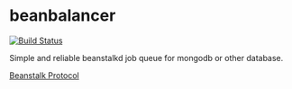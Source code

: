 # beanbalancer

[![Build Status](https://travis-ci.org/djtu-association/beanbalancer.svg)](https://travis-ci.org/djtu-association/beanbalancer)

Simple and reliable beanstalkd job queue for mongodb or other database.

[Beanstalk Protocol](https://github.com/kr/beanstalkd/blob/master/doc/protocol.md)
